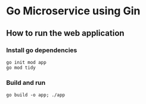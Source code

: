 # Go Microservice using Gin

## How to run the web application

### Install go dependencies

```
go init mod app
go mod tidy

```

### Build and run

`go build -o app; ./app`
